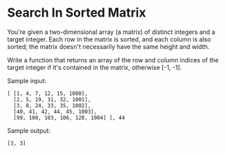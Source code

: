 # Search In Sorted Matrix

You're given a two-dimensional array (a matrix) of distinct integers and a target integer.
Each row in the matrix is sorted, and each column is also sorted; the matrix doesn't necessarily have
the same height and width.

Write a function that returns an array of the row and column indices of the target integer if it's
contained in the matrix, otherwise [-1, -1].

Sample input:
```
[ [1, 4, 7, 12, 15, 1000],
  [2, 5, 19, 31, 32, 1001],
  [3, 8, 24, 33, 35, 1002],
  [40, 41, 42, 44, 45, 1003],
  [99, 100, 103, 106, 128, 1004] ], 44
```

Sample output: 
```
[3, 3]
```